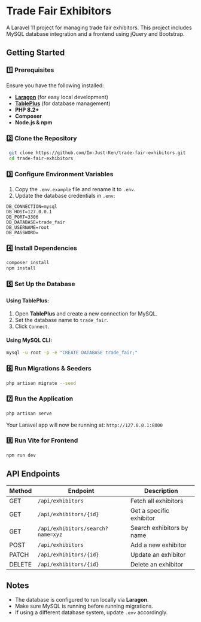 # Trade Fair Exhibitors

A Laravel 11 project for managing trade fair exhibitors. This project includes MySQL database integration and a frontend using jQuery and Bootstrap.

## Getting Started

### 1️⃣ Prerequisites

Ensure you have the following installed:

-   **[Laragon](https://laragon.org/)** (for easy local development)
-   **[TablePlus](https://tableplus.com/)** (for database management)
-   **PHP 8.2+**
-   **Composer**
-   **Node.js & npm**

### 2️⃣ Clone the Repository

```sh
 git clone https://github.com/Im-Just-Ken/trade-fair-exhibitors.git
 cd trade-fair-exhibitors
```

### 3️⃣ Configure Environment Variables

1. Copy the `.env.example` file and rename it to `.env`.
2. Update the database credentials in `.env`:

```env
DB_CONNECTION=mysql
DB_HOST=127.0.0.1
DB_PORT=3306
DB_DATABASE=trade_fair
DB_USERNAME=root
DB_PASSWORD=
```

### 4️⃣ Install Dependencies

```sh
composer install
npm install
```

### 5️⃣ Set Up the Database

#### Using **TablePlus**:

1. Open **TablePlus** and create a new connection for MySQL.
2. Set the database name to `trade_fair`.
3. Click `Connect`.

#### Using **MySQL CLI**:

```sh
mysql -u root -p -e "CREATE DATABASE trade_fair;"
```

### 6️⃣ Run Migrations & Seeders

```sh
php artisan migrate --seed
```

### 7️⃣ Run the Application

```sh
php artisan serve
```

Your Laravel app will now be running at: `http://127.0.0.1:8000`

### 8️⃣ Run Vite for Frontend

```sh
npm run dev
```

## API Endpoints

| Method | Endpoint                          | Description               |
| ------ | --------------------------------- | ------------------------- |
| GET    | `/api/exhibitors`                 | Fetch all exhibitors      |
| GET    | `/api/exhibitors/{id}`            | Get a specific exhibitor  |
| GET    | `/api/exhibitors/search?name=xyz` | Search exhibitors by name |
| POST   | `/api/exhibitors`                 | Add a new exhibitor       |
| PATCH  | `/api/exhibitors/{id}`            | Update an exhibitor       |
| DELETE | `/api/exhibitors/{id}`            | Delete an exhibitor       |

## Notes

-   The database is configured to run locally via **Laragon**.
-   Make sure MySQL is running before running migrations.
-   If using a different database system, update `.env` accordingly.
